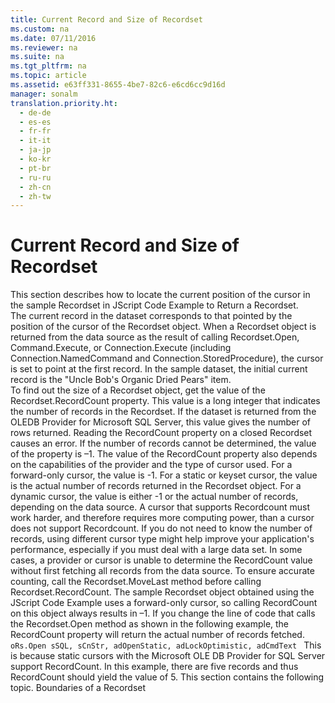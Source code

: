 ```yaml
---
title: Current Record and Size of Recordset
ms.custom: na
ms.date: 07/11/2016
ms.reviewer: na
ms.suite: na
ms.tgt_pltfrm: na
ms.topic: article
ms.assetid: e63ff331-8655-4be7-82c6-e6cd6cc9d16d
manager: sonalm
translation.priority.ht: 
  - de-de
  - es-es
  - fr-fr
  - it-it
  - ja-jp
  - ko-kr
  - pt-br
  - ru-ru
  - zh-cn
  - zh-tw
---
```

# Current Record and Size of Recordset
<?xml version="1.0" encoding="utf-8"?>
<developerReferenceWithoutSyntaxDocument xmlns="http://ddue.schemas.microsoft.com/authoring/2003/5" xmlns:xlink="http://www.w3.org/1999/xlink" xmlns:xsi="http://www.w3.org/2001/XMLSchema-instance" xsi:schemaLocation="http://ddue.schemas.microsoft.com/authoring/2003/5 http://dduestorage.blob.core.windows.net/ddueschema/developer.xsd">
  <introduction>
    <para>This section describes how to locate the current position of the cursor in the sample <legacyBold>Recordset</legacyBold> in <legacyLink xlink:href="74aad8a6-06cc-4a2c-811a-d78f9b741d84">JScript Code Example to Return a Recordset</legacyLink>.</para>
  </introduction>
  <section>
    <title>Current Record</title>
    <content>
      <para>The current record in the dataset corresponds to that pointed by the position of the cursor of the <legacyBold>Recordset</legacyBold> object. When a <legacyBold>Recordset</legacyBold> object is returned from the data source as the result of calling <legacyBold>Recordset.Open</legacyBold>, <legacyBold>Command.Execute</legacyBold>, or <legacyBold>Connection.Execute</legacyBold> (including <legacyBold>Connection.NamedCommand</legacyBold> and <legacyBold>Connection.StoredProcedure</legacyBold>), the cursor is set to point at the first record. In the sample dataset, the initial current record is the "Uncle Bob's Organic Dried Pears" item.</para>
    </content>
  </section>
  <section>
    <title>Size of Recordset</title>
    <content>
      <para>To find out the size of a <legacyBold>Recordset</legacyBold> object, get the value of the <legacyBold>Recordset.RecordCount</legacyBold> property. This value is a long integer that indicates the number of records in the <legacyBold>Recordset</legacyBold>. If the dataset is returned from the OLEDB Provider for Microsoft SQL Server, this value gives the number of rows returned. Reading the <legacyBold>RecordCount</legacyBold> property on a closed <legacyBold>Recordset</legacyBold> causes an error.</para>
      <para>If the number of records cannot be determined, the value of the property is –1. </para>
      <para>The value of the <legacyBold>RecordCount</legacyBold> property also depends on the capabilities of the provider and the type of cursor used. For a forward-only cursor, the value is -1. For a static or keyset cursor, the value is the actual number of records returned in the <legacyBold>Recordset</legacyBold> object. For a dynamic cursor, the value is either -1 or the actual number of records, depending on the data source.</para>
      <para>A cursor that supports <legacyBold>Recordcount</legacyBold> must work harder, and therefore requires more computing power, than a cursor does not support <legacyBold>Recordcount</legacyBold>. If you do not need to know the number of records, using different cursor type might help improve your application's performance, especially if you must deal with a large data set.</para>
      <para>In some cases, a provider or cursor is unable to determine the <legacyBold>RecordCount</legacyBold> value without first fetching all records from the data source. To ensure accurate counting, call the <legacyBold>Recordset</legacyBold>.<legacyBold>MoveLast</legacyBold> method before calling <legacyBold>Recordset.RecordCount</legacyBold>.</para>
      <para>The sample <legacyBold>Recordset</legacyBold> object obtained using the <legacyLink xlink:href="74aad8a6-06cc-4a2c-811a-d78f9b741d84">JScript Code Example</legacyLink> uses a forward-only cursor, so calling <legacyBold>RecordCount</legacyBold> on this object always results in –1. If you change the line of code that calls the <legacyBold>Recordset</legacyBold>.<legacyBold>Open</legacyBold> method as shown in the following example, the <legacyBold>RecordCount</legacyBold> property will return the actual number of records fetched.</para>
      <code>oRs.Open sSQL, sCnStr, adOpenStatic, adLockOptimistic, adCmdText </code>
      <para>This is because static cursors with the <legacyLink xlink:href="99bc40c4-9181-4ca1-a06f-9a1a914a0b7b">Microsoft OLE DB Provider for SQL Server</legacyLink> support <legacyBold>RecordCount</legacyBold>. In this example, there are five records and thus <legacyBold>RecordCount</legacyBold> should yield the value of 5.</para>
      <para>This section contains the following topic.</para>
      <para>
        <legacyLink xlink:href="c0dd4a0f-478d-4c5e-b5d5-7535f211d064">Boundaries of a Recordset</legacyLink>
      </para>
    </content>
  </section>
  <relatedTopics />
</developerReferenceWithoutSyntaxDocument>